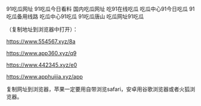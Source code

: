 91吃瓜网址
91吃瓜今日看料
国内吃瓜网址
吃91在线吃瓜
吃瓜中心91今日吃瓜
91吃瓜备用线路
吃瓜中心91吃瓜
91吃瓜唐山
吃瓜网址91吃瓜

（复制地址到浏览器中打开）：

https://www.554567.xyz/8a

https://www.app360.xyz/q9

https://www.442345.xyz/e0

https://www.apphuijia.xyz/app

复制网址到浏览器，苹果一定要用自带浏览safari，安卓用谷歌浏览器或者火狐浏览器。
